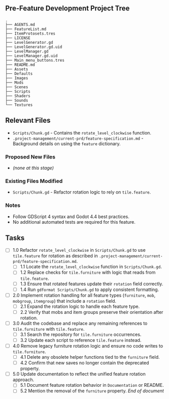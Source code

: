 ## Pre-Feature Development Project Tree
```
.
├── AGENTS.md
├── FeatureList.md
├── ItemProtosets.tres
├── LICENSE
├── LevelGenerator.gd
├── LevelGenerator.gd.uid
├── LevelManager.gd
├── LevelManager.gd.uid
├── Main_menu_buttons.tres
├── README.md
├── Assets
├── Defaults
├── Images
├── Mods
├── Scenes
├── Scripts
├── Shaders
├── Sounds
└── Textures
```

## Relevant Files
- `Scripts/Chunk.gd` - Contains the `rotate_level_clockwise` function.
- `.project-management/current-prd/feature-specification.md` - Background details on using the `feature` dictionary.

### Proposed New Files
- *(none at this stage)*

### Existing Files Modified
- `Scripts/Chunk.gd` - Refactor rotation logic to rely on `tile.feature`.

### Notes
- Follow GDScript 4 syntax and Godot 4.4 best practices.
- No additional automated tests are required for this feature.

## Tasks
- [ ] 1.0 Refactor `rotate_level_clockwise` in `Scripts/Chunk.gd` to use `tile.feature` for rotation as described in `.project-management/current-prd/feature-specification.md`.
  - [ ] 1.1 Locate the `rotate_level_clockwise` function in `Scripts/Chunk.gd`.
  - [ ] 1.2 Replace checks for `tile.furniture` with logic that reads from `tile.feature`.
  - [ ] 1.3 Ensure that rotated features update their `rotation` field correctly.
  - [ ] 1.4 Run `gdformat Scripts/Chunk.gd` to apply consistent formatting.
- [ ] 2.0 Implement rotation handling for all feature types (`furniture`, `mob`, `mobgroup`, `itemgroup`) that include a `rotation` field.
  - [ ] 2.1 Expand the rotation logic to handle each feature type.
  - [ ] 2.2 Verify that mobs and item groups preserve their orientation after rotation.
- [ ] 3.0 Audit the codebase and replace any remaining references to `tile.furniture` with `tile.feature`.
  - [ ] 3.1 Search the repository for `tile.furniture` occurrences.
  - [ ] 3.2 Update each script to reference `tile.feature` instead.
- [ ] 4.0 Remove legacy furniture rotation logic and ensure no code writes to `tile.furniture`.
  - [ ] 4.1 Delete any obsolete helper functions tied to the `furniture` field.
  - [ ] 4.2 Confirm that new saves no longer contain the deprecated property.
- [ ] 5.0 Update documentation to reflect the unified feature rotation approach.
  - [ ] 5.1 Document feature rotation behavior in `Documentation` or README.
  - [ ] 5.2 Mention the removal of the `furniture` property.
*End of document*
